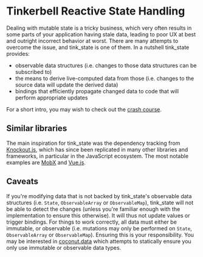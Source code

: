 # Tinkerbell Reactive State Handling

Dealing with mutable state is a tricky business, which very often results in some parts of your application having stale data, leading to poor UX at best and outright incorrect behavior at worst. There are many attempts to overcome the issue, and tink_state is one of them. In a nutshell tink_state provides:

- observable data structures (i.e. changes to those data structures can be subscribed to)
- the means to derive live-computed data from those (i.e. changes to the source data will update the derived data)
- bindings that efficiently propagate changed data to code that will perform appropriate updates

For a short intro, you may wish to check out the [crash course](crash-course.md).

## Similar libraries

The main inspiration for tink_state was the dependency tracking from [Knockout.js](https://knockoutjs.com/index.html), which has since been replicated in many other libraries and frameworks, in particular in the JavaScript ecosystem. The most notable examples are [MobX](https://mobx.js.org/README.html) and [Vue.js](https://vuejs.org/).

## Caveats

If you're modifying data that is not backed by tink_state's observable data structures (i.e. `State`, `ObservableArray` or `ObservableMap`), tink_state will not be able to detect the changes (unless you're familiar enough with the implementation to ensure this otherwise). It will thus not update values or trigger bindings. For things to work correctly, all data must either be immutable, or observable (i.e. mutations may only be performed on `State`, `ObservableArray` or `ObservableMap`). Ensuring this is your responsibility. You may be interested in [coconut.data](https://github.com/MVCoconut/coconut.data/) which attempts to statically ensure you only use immutable or observable data types.